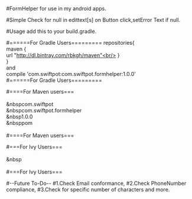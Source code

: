 #FormHelper for use in my android apps.

#Simple Check for null in edittext[s] on Button click,setError Text if null.


#Usage
add this to your build.gradle.

#======For Gradle Users=========
repositories{<br/>
 maven {<br/>
        url  "http://dl.bintray.com/rbkgh/maven"<br/>
    }<br/>
}<br/>
and <br/>
compile 'com.swiftpot:com.swiftpot.formhelper:1.0.0'<br/>
#======For Gradle Users=========

#====For Maven users===<br/>
<dependency><br/>
&nbsp<groupId>com.swiftpot</groupId><br/>
&nbsp<artifactId>com.swiftpot.formhelper</artifactId><br/>
&nbsp<version>1.0.0</version><br/>
&nbsp<type>pom</type><br/>
</dependency><br/>
#====For Maven users===<br/>

#===For Ivy Users===<br/>
<dependency org='com.swiftpot' name='com.swiftpot.formhelper' rev='1.0.0'><br/>
 &nbsp<artifact name='$AID' ext='pom'></artifact><br/>
</dependency><br/>
#===For Ivy Users===


#--Future To-Do--
#1.Check Email conformance,
#2.Check PhoneNumber compliance,
#3.Check for specific number of characters and more.